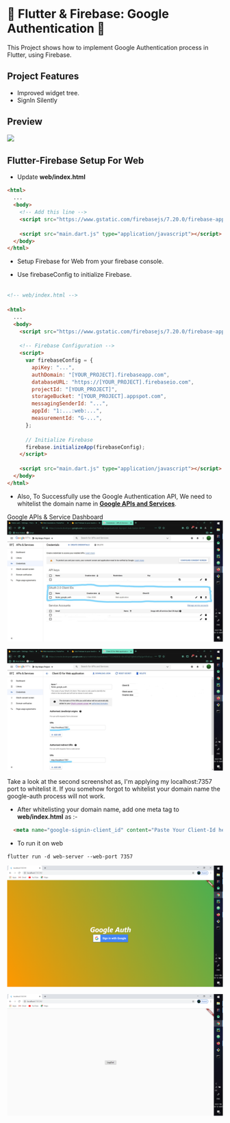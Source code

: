 # 🎯 Flutter & Firebase: Google Authentication 🎯

This Project shows how to implement Google Authentication process in Flutter, using Firebase.
 
## Project Features
- Improved widget tree.
- SignIn Silently

## Preview
<img src="https://i.ibb.co/whrZHSc/Untitled.gif" width="50%" />

## Flutter-Firebase Setup For Web
- Update **web/index.html**
```html
<html>
  ...
  <body>
    <!-- Add this line -->
    <script src="https://www.gstatic.com/firebasejs/7.20.0/firebase-app.js"></script>

    <script src="main.dart.js" type="application/javascript"></script>
  </body>
</html>
```
- Setup Firebase for Web from your firebase console.

- Use firebaseConfig to initialize Firebase.
```html

<!-- web/index.html -->

<html>
  ...
  <body>
    <script src="https://www.gstatic.com/firebasejs/7.20.0/firebase-app.js"></script>

    <!-- Firebase Configuration -->
    <script>
      var firebaseConfig = {
        apiKey: "...",
        authDomain: "[YOUR_PROJECT].firebaseapp.com",
        databaseURL: "https://[YOUR_PROJECT].firebaseio.com",
        projectId: "[YOUR_PROJECT]",
        storageBucket: "[YOUR_PROJECT].appspot.com",
        messagingSenderId: "...",
        appId: "1:...:web:...",
        measurementId: "G-...",
      };

      // Initialize Firebase
      firebase.initializeApp(firebaseConfig);
    </script>

    <script src="main.dart.js" type="application/javascript"></script>
  </body>
</html>
```
- Also, To Successfully use the Google Authentication API, We need to whitelist the domain name in [**Google APIs and Services**]("https://console.developers.google.com/apis/dashboard?").

Google APIs & Service Dashboard
![screenshot1](screenshots/Screenshot1.jpg) 

![screenshot2](screenshots/Screenshot2.jpg) 

Take a look at the second screenshot as, I'm applying my localhost:7357 port to whitelist it.
If you somehow forgot to whitelist your domain name the google-auth process will not work.

- After whitelisting your domain name, add one meta tag to **web/index.html** as :-
```html
  <meta name="google-signin-client_id" content="Paste Your Client-Id here From Google APIs and Services">
```
- To run it on web
```
flutter run -d web-server --web-port 7357
```
![screenshot3](screenshots/Screenshot3.png)

![screenshot3](screenshots/Screenshot4.png)